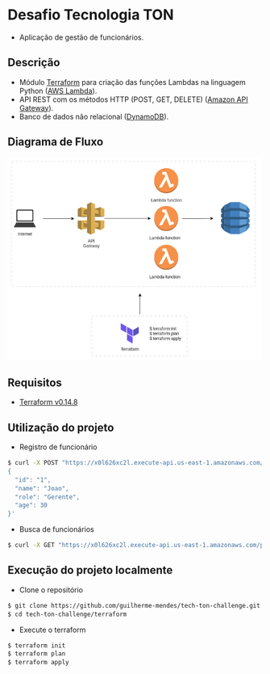 # Desafio Tecnologia TON

* Aplicação de gestão de funcionários.

## Descrição

* Módulo [Terraform](https://www.terraform.io/) para criação das funções Lambdas na linguagem Python ([AWS Lambda](https://aws.amazon.com/pt/lambda/)). 
* API REST com os métodos HTTP (POST, GET, DELETE) ([Amazon API Gateway](https://aws.amazon.com/pt/api-gateway/)).
* Banco de dados não relacional ([DynamoDB](https://aws.amazon.com/pt/dynamodb/)).

## Diagrama de Fluxo

![diagram](diagram.png)

## Requisitos

* [Terraform v0.14.8](https://www.terraform.io/downloads.html)

## Utilização do projeto

* Registro de funcionário

```sh
$ curl -X POST "https://x0l626xc2l.execute-api.us-east-1.amazonaws.com/prod/employee" -H 'Content-Type: application/json' -d'
{
  "id": "1", 
  "name": "Joao", 
  "role": "Gerente", 
  "age": 30
}'
```
* Busca de funcionários

```sh
$ curl -X GET "https://x0l626xc2l.execute-api.us-east-1.amazonaws.com/prod/employee"
```

## Execução do projeto localmente

* Clone o repositório
```sh
$ git clone https://github.com/guilherme-mendes/tech-ton-challenge.git
$ cd tech-ton-challenge/terraform  
```
* Execute o terraform
```sh
$ terraform init
$ terraform plan
$ terraform apply
```